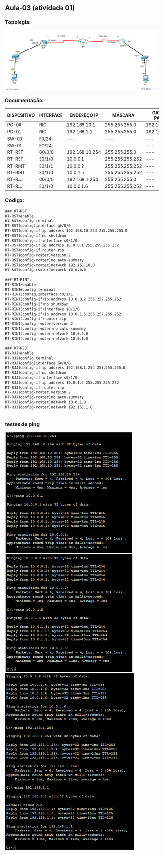 ## Aula-03 (atividade 01)

### Topologia:

![](https://github.com/redeslinuxcode/atividades_cisco_redes_/blob/main/cisco/topologia_1.PNG)


### Documentação:

| DISPOSITIVO | INTERFACE | ENDEREÇO IP     | MÁSCARA         | GATEWAY PADRÃO |
|-------------|-----------|-----------------|-----------------|----------------|
| PC-00       | NIC       | 192.168.10.1    | 255.255.255.0   | 192.168.10.254 |
| PC-01       | NIC       | 192.168.1.1     | 255.255.255.0   | 192.168.1.254  |
| SW-00       | F0/24     | ---             | ---             | ---            |
| SW-01       | FO/24     | ---             | ---             | ---            |
| RT-RST      | G0/0/0    | 192.168.10.254  | 255.255.255.0   | ---            |
| RT-RST      | S0/1/0    | 10.0.0.1        | 255.255.255.252 | ---            |
| RT-RINT     | S0/1/1    | 10.0.0.2        | 255.255.255.252 | ---            |
| RT-RINT     | S0/1/0    | 10.0.1.5        | 255.255.255.252 | ---            |
| RT-RJJ      | G0/0/0    | 192.168.1.254   | 255.255.255.0   | ---            |
| RT-RJJ      | S0/1/0    | 10.0.0.1.6      | 255.255.255.252 | ---            |


### Codigo:
~~~
### RT-RST:
RT-RST>enable
RT-RST#config terminal
RT-RST(config)interface g0/0/0
RT-RST(config-if)ip address 192.168.10.254 255.255.255.0
RT-RST(config-if)no shutdown
RT-RST(config-if)interface s0/1/0
RT-RST(config-if)ip address 10.0.0.1 255.255.255.252
RT-RST(config-if)router rip
RT-RST(config-router)version 2
RT-RST(config-router)no auto-summary
RT-RST(config-router)network 192.168.10.0
RT-RST(config-router)network 10.0.0.0

### RT-RINT:
RT-RINT>enable
RT-RINT#config terminal
RT-RINT(config)interface S0/1/1
RT-RINT(config-if)ip address 1O.0.0.2 255.255.255.252
RT-RINT(config-if)no shutdown
RT-RINT(config-if)interface s0/1/0
RT-RINT(config-if)ip address 10.0.1.5 255.255.255.252
RT-RINT(config-if)router rip
RT-RINT(config-router)version 2
RT-RINT(config-router)no auto-summary
RT-RINT(config-router)network 10.0.0.0
RT-RINT(config-router)network 10.0.1.0

### RT-RJJ:
RT-RJJ>enable
RT-RJJ#config terminal
RT-RJJ(config)interface G0/0/0
RT-RJJ(config-if)ip address 192.168.1.254 255.255.255.0
RT-RJJ(config-if)no shutdown
RT-RJJ(config-if)interface s0/1/0
RT-RJJ(config-if)ip address 10.0.1.6 255.255.255.252
RT-RJJ(config-if)router rip
RT-RJJ(config-router)version 2
RT-RJJ(config-router)no auto-summary
RT-RJJ(config-router)network 10.0.1.0
RT-RJJ(config-router)network 192.168.1.0


~~~

### testes de ping


![](https://github.com/redeslinuxcode/atividades_cisco_redes_/blob/main/cisco/ping%20de%20teste%20atividadde%201.1.PNG) ![](https://github.com/redeslinuxcode/atividades_cisco_redes_/blob/main/cisco/ping%20%20de%20teste%20atividadde%201.2.PNG)
![](https://github.com/redeslinuxcode/atividades_cisco_redes_/blob/main/cisco/ping%20de%20teste%20atividadde%201.3.PNG)






